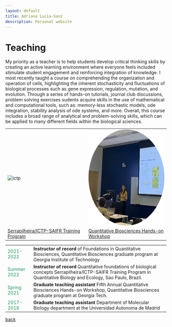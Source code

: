 ```yaml
---
layout: default
title: Adriana Lucia-Sanz
description: Personal website
---
```


# Teaching

<!-- As part of a larger multi-scale course (credit to Joshua S. Weitz) I taught a module on understanding the structure and function of cells: including the molecular mechanisms governing mutation, gene expression and regulation, and evolution. During this module I taught how to analyze and model complex biological systems, emphazaising the stochasticity, and fluctuations inherent to biological systems. The teaching approach beyond lecturing, integrates hands-on tutorials, journal club discussions, problem solving exercises and final project development. Sudents acquire skills in the use of mathematical and computational tools, such as stability analysis of ode systems, memory-less stochastic models, ode integration and more. Overall, this module includes a broad range of analytical and problem-solving skills, which can be applied to many different fields within the biological sciences. -->

My priority as a teacher is to help students develop critical thinking skills by creating an active learning environment where everyone feels included stimulate student engagement and reinforcing integration of knowledge. I most recently taught a course on comprehending the organization and operation of cells, highlighting the inherent stochasticity and fluctuations of biological processes such as gene expression, regulation, mutation, and evolution.  Through a series of hands-on tutorials, journal club discussions, problem solving exercises sudents acquire skills in the use of mathematical and computational tools, such as: memory-less stochastic models, ode integration, stability analysis of ode systems, and more. Overall, this course includes a broad range of analytical and problem-solving skills, which can be applied to many different fields within the biological sciences.

<table class="center">
  <tr>
    <td> <img src="teaching_ictp.png" alt="ictp" style="width:300px;height:300px;"> </td>
    <td> <img src="teaching_noise.png" alt="noise" style="width:300px;height:300px;" ></td>
  </tr>
    <tr>
    <td> <a href="https://www.ictp-saifr.org/qbioprogram/">Serrapilheira/ICTP-SAIFR Training Program</a> </td>
    <td> <a href="https://qbios.gatech.edu/quantitative-biosciences-hosts-hands-modeling-workshop">Quantitative Biosciences Hands-on Workshop</a> </td>
  </tr>
</table>

  
<table>
  <tr>
  <td style="color:#159957;"> 2021-2022
  </td>
    <td> <b>Instructor of record </b>  of Foundations in Quantitative Biosciences, Quantitative Biosciences graduate program at Georgia Institute of Technology
  </td>
  </tr>
      
  <tr>
  <td style="color:#159957;">
   Summer 2022
  </td>
    <td> <b>Instructor of record </b>Quantitative foundations of biological concepts Serrapilheira/ICTP-SAIFR Training Program in Quantitative Biology and Ecology, Sao Paulo, Brazil.
  </td>
  </tr>

  <tr>
  <td style="color:#159957;">
   Spring 2021
  </td>
    <td> <b>Graduate teaching assistant</b> Fifth Annual Quantitative Biosciences Hands-on Workshop, Quantitative Biosciences graduate program at Georgia Tech.
  </td>
  </tr>
  
  <tr>
  <td style="color:#159957;">
2017-2018
  </td>
    <td> <b> Graduate teaching assistant</b> Department of Molecular Biology department at the Universidad Autonoma de Madrid
  </td>
  </tr>
  </table>

[back](./)
